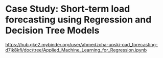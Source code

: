 # Case Study: Short-term load forecasting using Regression and Decision Tree Models
https://hub.gke2.mybinder.org/user/ahmedzoha-upski-oad_forecasting-d7jk8kfi/doc/tree/Applied_Machine_Learning_for_Regression.ipynb
